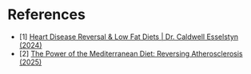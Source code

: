 # References
- [1] [Heart Disease Reversal & Low Fat Diets | Dr. Caldwell Esselstyn (2024)](https://www.youtube.com/watch?v=9daOn-tvdig)
- [2] [The Power of the Mediterranean Diet: Reversing Atherosclerosis (2025)](https://www.youtube.com/watch?v=NUN662XH0kg)